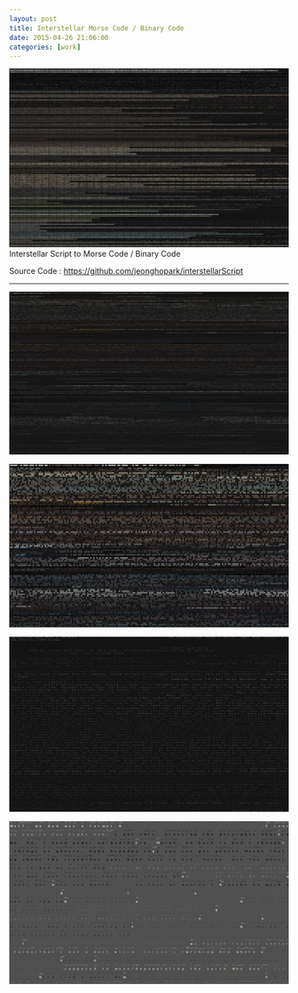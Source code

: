 ```yaml
---
layout: post
title: Interstellar Morse Code / Binary Code
date: 2015-04-26 21:06:00
categories: [work]
---
```

![/assets/images/interstallar_01.png](/assets/images/interstallar_01.png)
Interstellar Script to Morse Code / Binary Code

Source Code : https://github.com/jeonghopark/interstellarScript

<hr>


![/assets/images/interstallar_02.png](/assets/images/interstallar_02.png)

![/assets/images/interstallar_03.png](/assets/images/interstallar_03.png)

![/assets/images/interstallar_06.png](/assets/images/interstallar_06.png)

![/assets/images/interstallar_08.png](/assets/images/interstallar_08.png)
